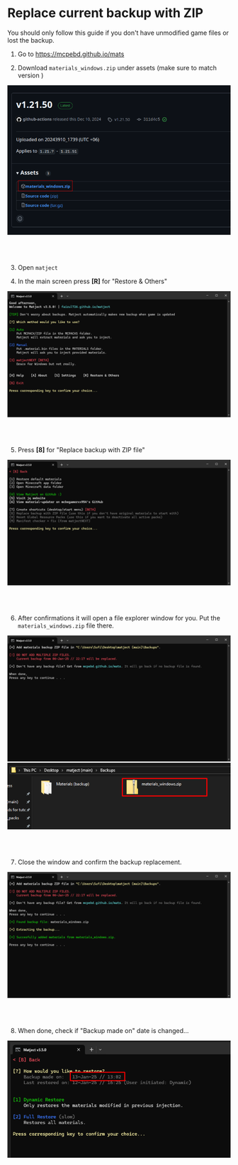 # Replace current backup with ZIP

You should only follow this guide if you don't have unmodified game files or lost the backup.  


1. Go to https://mcpebd.github.io/mats  

2. Download `materials_windows.zip` under assets (make sure to match version )  

![alt text](image-35.png)  

<br><br>

3. Open `matject` 

4. In the main screen press **[R]** for "Restore & Others"  

![alt text](image-26.png)  

<br><br>  

5. Press **[8]** for "Replace backup with ZIP file"  

![alt text](image-30.png)  

<br><br>  

6. After confirmations it will open a file explorer window for you. Put the `materials_windows.zip` file there.  

![alt text](image-36.png)  
![alt text](image-37.png)  

<br><br>  

7. Close the window and confirm the backup replacement.  

![alt text](image-38.png)

<br><br>  

8. When done, check if "Backup made on" date is changed...  

![alt text](image-39.png)